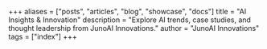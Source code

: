 +++
aliases = ["posts", "articles", "blog", "showcase", "docs"]
title = "AI Insights & Innovation"
description = "Explore AI trends, case studies, and thought leadership from JunoAI Innovations."
author = "JunoAI Innovations"
tags = ["index"]
+++
